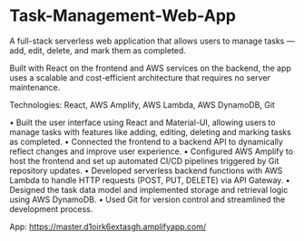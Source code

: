 # Task-Management-Web-App
A full-stack serverless web application that allows users to manage tasks — add, edit, delete, and mark them as completed.

Built with React on the frontend and AWS services on the backend, the app uses a scalable and cost-efficient architecture that requires no server maintenance.

Technologies: React, AWS Amplify, AWS Lambda, AWS DynamoDB, Git 

• Built the user interface using React and Material-UI, allowing users to 
manage tasks with features like adding, editing, deleting and marking tasks 
as completed. 
• Connected the frontend to a backend API to dynamically reflect changes 
and improve user experience. 
• Configured AWS Amplify to host the frontend and set up automated CI/CD 
pipelines triggered by Git repository updates. 
• Developed serverless backend functions with AWS Lambda to handle 
HTTP requests (POST, PUT, DELETE) via API Gateway. 
• Designed the task data model and implemented storage and retrieval logic 
using AWS DynamoDB. 
• Used Git for version control and streamlined the development process.

App: https://master.d1oirk6extasgh.amplifyapp.com/

